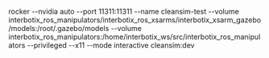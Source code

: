 rocker --nvidia auto --port 11311:11311 --name cleansim-test --volume interbotix_ros_manipulators/interbotix_ros_xsarms/interbotix_xsarm_gazebo/models:/root/.gazebo/models --volume interbotix_ros_manipulators:/home/interbotix_ws/src/interbotix_ros_manipulators --privileged --x11 --mode interactive cleansim:dev